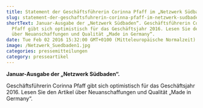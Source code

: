 ```yaml
---
title: Statement der Geschäftsführerin Corinna Pfaff im „Netzwerk Südbaden“
slug: statement-der-geschaftsfuhrerin-corinna-pfaff-im-netzwerk-sudbaden
shortText: Januar-Ausgabe der „Netzwerk Südbaden“. Geschäftsführerin Corinna
  Pfaff gibt sich optimistisch für das Geschäftsjahr 2016. Lesen Sie den Artikel
  über Neuanschaffungen und Qualität „Made in Germany“.
date: Tue Feb 02 2016 15:32:00 GMT+0100 (Mitteleuropäische Normalzeit)
image: /Netzwerk_Suedbaden1.jpg
categories: pressemitteilungen
category: presseartikel
---
```


<strong>Januar-Ausgabe der „Netzwerk Südbaden“.</strong></p>


<p>Geschäftsführerin Corinna Pfaff gibt sich optimistisch für das Geschäftsjahr 2016. Lesen Sie den Artikel über Neuanschaffungen und Qualität „Made in Germany“.</p>

